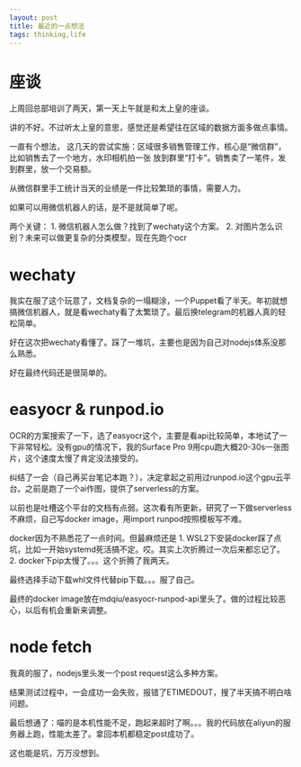 ```yaml
---
layout: post
title: 最近的一点想法
tags: thinking,life
---
```


# 座谈

上周回总部培训了两天，第一天上午就是和太上皇的座谈。

讲的不好。不过听太上皇的意思，感觉还是希望往在区域的数据方面多做点事情。

一直有个想法， 这几天的尝试实施：区域很多销售管理工作，核心是“微信群”，比如销售去了一个地方，水印相机拍一张
放到群里“打卡”。销售卖了一笔件，发到群里，放一个交易额。

从微信群里手工统计当天的业绩是一件比较繁琐的事情，需要人力。

如果可以用微信机器人的话，是不是就简单了呢。

两个关键：
    1. 微信机器人怎么做？找到了wechaty这个方案。
    2. 对图片怎么识别？未来可以做更复杂的分类模型，现在先跑个ocr

# wechaty
我实在服了这个玩意了，文档复杂的一塌糊涂，一个Puppet看了半天。年初就想搞微信机器人，就是看wechaty看了太繁琐了。最后换telegram的机器人真的轻松简单。

好在这次把wechaty看懂了。踩了一堆坑，主要也是因为自己对nodejs体系没那么熟悉。

好在最终代码还是很简单的。

# easyocr & runpod.io
OCR的方案搜索了一下，选了easyocr这个，主要是看api比较简单，本地试了一下非常轻松。没有gpu的情况下，我的Surface Pro 9用cpu跑大概20-30s一张图片，这个速度太慢了肯定没法接受的。

纠结了一会（自己再买台笔记本跑？），决定拿起之前用过runpod.io这个gpu云平台。之前是跑了一个ai作图，提供了serverless的方案。

以前也是吐槽这个平台的文档有点弱。这次看有所更新，研究了一下做serverless不麻烦，自己写docker image，用import runpod按照模板写不难。

docker因为不熟悉花了一点时间。但最麻烦还是
    1. WSL2下安装docker踩了点坑，比如一开始systemd死活搞不定。哎。其实上次折腾过一次后来都忘记了。
    2. docker下pip太慢了。。。这个折腾了我两天。

最终选择手动下载whl文件代替pip下载。。。服了自己。

最终的docker image放在mdqiu/easyocr-runpod-api里头了。做的过程比较恶心，以后有机会重新来调整。

# node fetch
我真的服了，nodejs里头发一个post request这么多种方案。

结果测试过程中，一会成功一会失败，报错了ETIMEDOUT，搜了半天搞不明白啥问题。

最后想通了：喵的是本机性能不足，跑起来超时了啊。。。我的代码放在aliyun的服务器上跑，性能太差了。拿回本机都稳定post成功了。

这也能是坑，万万没想到。


